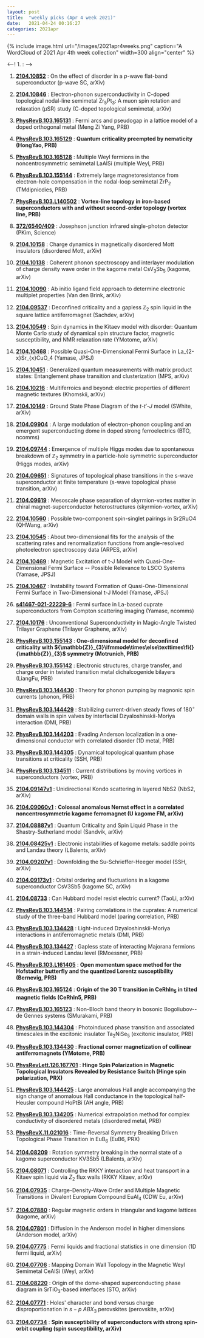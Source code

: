 ```yaml
---
layout: post
title:  "weekly picks (Apr 4 week 2021)"
date:   2021-04-24 00:16:27
categories: 2021apr
---
```


{% include image.html url="/images/2021apr4weeks.png" caption="A WordCloud of 2021 Apr 4th week collection" width=300 align="center" %}


<--! 1. **[]()** : -->


1. **[2104.10852](http://arxiv.org/abs/2104.10852)** : On the effect of disorder in a $p$-wave flat-band superconductor (p-wave SC, arXiv)

1. **[2104.10846](http://arxiv.org/abs/2104.10846)** : Electron-phonon superconductivity in C-doped topological nodal-line semimetal Zr$_5$Pt$_3$: A muon spin rotation and relaxation ($\mu$SR) study (C-doped topological semimetal, arXiv)

1. **[PhysRevB.103.165131](https://link.aps.org/doi/10.1103/PhysRevB.103.165131)** : Fermi arcs and pseudogap in a lattice model of a doped orthogonal metal (Meng Zi Yang, PRB)

1. **[PhysRevB.103.165129](https://link.aps.org/doi/10.1103/PhysRevB.103.165129)** : **Quantum criticality preempted by nematicity (HongYao, PRB)**

1. **[PhysRevB.103.165128](https://link.aps.org/doi/10.1103/PhysRevB.103.165128)** : Multiple Weyl fermions in the noncentrosymmetric semimetal LaAlSi (multiple Weyl, PRB)

1. **[PhysRevB.103.155144](https://link.aps.org/doi/10.1103/PhysRevB.103.155144)** : Extremely large magnetoresistance from electron-hole compensation in the nodal-loop semimetal ${\mathrm{ZrP}}_{2}$ (TMdipnicdies, PRB)

1. **[PhysRevB.103.L140502](https://link.aps.org/doi/10.1103/PhysRevB.103.L140502)** : **Vortex-line topology in iron-based superconductors with and without second-order topology (vortex line, PRB)**

1. **[372/6540/409](https://science.sciencemag.org/content/372/6540/409)** : Josephson junction infrared single-photon detector (PKim, Science)


1. **[2104.10158](http://arxiv.org/abs/2104.10158)** : Charge dynamics in magnetically disordered Mott insulators (disordered Mott, arXiv)

1. **[2104.10138](http://arxiv.org/abs/2104.10138)** : Coherent phonon spectroscopy and interlayer modulation of charge density wave order in the kagome metal CsV$_3$Sb$_5$ (kagome, arXiv)


1. **[2104.10090](http://arxiv.org/abs/2104.10090)** : Ab initio ligand field approach to determine electronic multiplet properties (Van den Brink, arXiv)

1. **[2104.09537](http://arxiv.org/abs/2104.09537)** : Deconfined criticality and a gapless $\mathbb{Z}_2$ spin liquid in the square lattice antiferromagnet (Sachdev, arXiv)


1. **[2104.10549](http://arxiv.org/abs/2104.10549)** : Spin dynamics in the Kitaev model with disorder: Quantum Monte Carlo study of dynamical spin structure factor, magnetic susceptibility, and NMR relaxation rate (YMotome, arXiv)

1. **[2104.10468](http://arxiv.org/abs/2104.10468)** : Possible Quasi-One-Dimensional Fermi Surface in La_{2-x}Sr_{x}CuO_4 (Yamase, JPSJ)


1. **[2104.10451](http://arxiv.org/abs/2104.10451)** : Generalized quantum measurements with matrix product states: Entanglement phase transition and clusterization (MPS, arXiv)

1. **[2104.10216](http://arxiv.org/abs/2104.10216)** : Multiferroics and beyond: electric properties of different magnetic textures (Khomskii, arXiv)

1. **[2104.10149](http://arxiv.org/abs/2104.10149)** : Ground State Phase Diagram of the $t$-$t'$-$J$ model (SWhite, arXiv)

1. **[2104.09904](http://arxiv.org/abs/2104.09904)** : A large modulation of electron-phonon coupling and an emergent superconducting dome in doped strong ferroelectrics (BTO, ncomms)

1. **[2104.09744](http://arxiv.org/abs/2104.09744)** : Emergence of multiple Higgs modes due to spontaneous breakdown of $\mathbb{Z}_2$ symmetry in a particle-hole symmetric superconductor (Higgs modes, arXiv)

1. **[2104.09651](http://arxiv.org/abs/2104.09651)** : Signatures of topological phase transitions in the s-wave superconductor at finite temperature (s-wave topological phase transition, arXiv)

1. **[2104.09619](http://arxiv.org/abs/2104.09619)** : Mesoscale phase separation of skyrmion-vortex matter in chiral magnet-superconductor heterostructures (skyrmion-vortex, arXiv)

1. **[2104.10560](http://arxiv.org/abs/2104.10560)** : Possible two-component spin-singlet pairings in Sr2RuO4 (QHWang, arXiv)

1. **[2104.10545](http://arxiv.org/abs/2104.10545)** : About two-dimensional fits for the analysis of the scattering rates and renormalization functions from angle-resolved photoelectron spectroscopy data (ARPES, arXiv)

1. **[2104.10469](http://arxiv.org/abs/2104.10469)** : Magnetic Excitation of t-J Model with Quasi-One-Dimensional Fermi Surface -- Possible Relevance to LSCO Systems (Yamase, JPSJ)

1. **[2104.10467](http://arxiv.org/abs/2104.10467)** : Instability toward Formation of Quasi-One-Dimensional Fermi Surface in Two-Dimensional t-J Model (Yamase, JPSJ)

1. **[s41467-021-22229-6](https://www.nature.com/articles/s41467-021-22229-6)** : Fermi surface in La-based cuprate superconductors from Compton scattering imaging (Yamase, ncomms)

1. **[2104.10176](http://arxiv.org/abs/2104.10176)** : Unconventional Superconductivity in Magic-Angle Twisted Trilayer Graphene (Trilayer Graphene, arXiv)

1. **[PhysRevB.103.155143](https://link.aps.org/doi/10.1103/PhysRevB.103.155143)** : **One-dimensional model for deconfined criticality with ${\mathbb{Z}}_{3}\ifmmode\times\else\texttimes\fi{}{\mathbb{Z}}_{3}$ symmetry (Motrunich, PRB)**


1. **[PhysRevB.103.155142](https://link.aps.org/doi/10.1103/PhysRevB.103.155142)** : Electronic structures, charge transfer, and charge order in twisted transition metal dichalcogenide bilayers (LiangFu, PRB)


1. **[PhysRevB.103.144430](https://link.aps.org/doi/10.1103/PhysRevB.103.144430)** : Theory for phonon pumping by magnonic spin currents (phonon, PRB)


1. **[PhysRevB.103.144429](https://link.aps.org/doi/10.1103/PhysRevB.103.144429)** : Stabilizing current-driven steady flows of ${180}^{\ensuremath{\circ}}$ domain walls in spin valves by interfacial Dzyaloshinskii-Moriya interaction (DMI, PRB)

1. **[PhysRevB.103.144203](https://link.aps.org/doi/10.1103/PhysRevB.103.144203)** : Evading Anderson localization in a one-dimensional conductor with correlated disorder (1D metal, PRB)

1. **[PhysRevB.103.144305](https://link.aps.org/doi/10.1103/PhysRevB.103.144305)** : Dynamical topological quantum phase transitions at criticality (SSH, PRB)

1. **[PhysRevB.103.134511](https://link.aps.org/doi/10.1103/PhysRevB.103.134511)** : Current distributions by moving vortices in superconductors (vortex, PRB)


1. **[2104.09147v1](https://arxiv.org/abs/2104.09147v1)** : Unidirectional Kondo scattering in layered NbS2 (NbS2, arXiv)

1. **[2104.09060v1](https://arxiv.org/abs/2104.09060v1)** : **Colossal anomalous Nernst effect in a correlated noncentrosymmetric kagome ferromagnet (U kagome FM, arXiv)**

1. **[2104.08887v1](https://arxiv.org/abs/2104.08887v1)** : Quantum Criticality and Spin Liquid Phase in the Shastry-Sutherland model (Sandvik, arXiv)

1. **[2104.08425v1](https://arxiv.org/abs/2104.08425v1)** : Electronic instabilities of kagome metals: saddle points and Landau theory (LBalents, arXiv)

1. **[2104.09207v1](https://arxiv.org/abs/2104.09207v1)** : Downfolding the Su-Schrieffer-Heeger model (SSH, arXiv)


1. **[2104.09173v1](https://arxiv.org/abs/2104.09173v1)** : Orbital ordering and fluctuations in a kagome superconductor CsV3Sb5 (kagome SC, arXiv)

1. **[2104.08733](https://arxiv.org/abs/2104.08733)** : Can Hubbard model resist electric current? (TaoLi, arXiv)

1. **[PhysRevB.103.144514](https://link.aps.org/doi/10.1103/PhysRevB.103.144514)** : Pairing correlations in the cuprates: A numerical study of the three-band Hubbard model (paring correlation, PRB)

1. **[PhysRevB.103.134428](https://link.aps.org/doi/10.1103/PhysRevB.103.134428)** : Light-induced Dzyaloshinskii-Moriya interactions in antiferromagnetic metals (DMI, PRB)

1. **[PhysRevB.103.134427](https://link.aps.org/doi/10.1103/PhysRevB.103.134427)** : Gapless state of interacting Majorana fermions in a strain-induced Landau level (RMoessner, PRB)

1. **[PhysRevB.103.L161405](https://link.aps.org/doi/10.1103/PhysRevB.103.L161405)** : **Open momentum space method for the Hofstadter butterfly and the quantized Lorentz susceptibility (Bernevig, PRB)** 

1. **[PhysRevB.103.165124](https://link.aps.org/doi/10.1103/PhysRevB.103.165124)** : **Origin of the 30 T transition in ${\mathrm{CeRhIn}}_{5}$ in tilted magnetic fields (CeRhIn5, PRB)**

1. **[PhysRevB.103.165123](https://link.aps.org/doi/10.1103/PhysRevB.103.165123)** : Non-Bloch band theory in bosonic Bogoliubov--de Gennes systems (SMurakami, PRB)


1. **[PhysRevB.103.144304](https://link.aps.org/doi/10.1103/PhysRevB.103.144304)** : Photoinduced phase transition and associated timescales in the excitonic insulator ${\mathrm{Ta}}_{2}\mathrm{Ni}{\mathrm{Se}}_{5}$ (excitonic insulator, PRB)

1. **[PhysRevB.103.134430](https://link.aps.org/doi/10.1103/PhysRevB.103.134430)** : **Fractional corner magnetization of collinear antiferromagnets (YMotome, PRB)**

1. **[PhysRevLett.126.167701](https://link.aps.org/doi/10.1103/PhysRevLett.126.167701)** : **Hinge Spin Polarization in Magnetic Topological Insulators Revealed by Resistance Switch (Hinge spin polarization, PRX)**


1. **[PhysRevB.103.144425](https://link.aps.org/doi/10.1103/PhysRevB.103.144425)** : Large anomalous Hall angle accompanying the sign change of anomalous Hall conductance in the topological half-Heusler compound HoPtBi (AH angle, PRB)

1. **[PhysRevB.103.134205](https://link.aps.org/doi/10.1103/PhysRevB.103.134205)** : Numerical extrapolation method for complex conductivity of disordered metals (disordered metal, PRB)

1. **[PhysRevX.11.021016](https://link.aps.org/doi/10.1103/PhysRevX.11.021016)** : Time-Reversal Symmetry Breaking Driven Topological Phase Transition in ${\mathrm{EuB}}_{6}$ (EuB6, PRX)

1. **[2104.08209](http://arxiv.org/abs/2104.08209)** : Rotation symmetry breaking in the normal state of a kagome superconductor KV3Sb5 (LBalents, arXiv)

1. **[2104.08071](http://arxiv.org/abs/2104.08071)** : Controlling the RKKY interaction and heat transport in a Kitaev spin liquid via $Z_2$ flux walls (RKKY Kitaev, arXiv)

1. **[2104.07935](http://arxiv.org/abs/2104.07935)** : Charge-Density-Wave Order and Multiple Magnetic Transitions in Divalent Europium Compound EuAl$_4$ (CDW Eu, arXiv)

1. **[2104.07880](http://arxiv.org/abs/2104.07880)** : Regular magnetic orders in triangular and kagome lattices (kagome, arXiv)

1. **[2104.07801](http://arxiv.org/abs/2104.07801)** : Diffusion in the Anderson model in higher dimensions (Anderson model, arXiv)

1. **[2104.07775](http://arxiv.org/abs/2104.07775)** : Fermi liquids and fractional statistics in one dimension (1D fermi liquid, arXiv)

1. **[2104.07706](http://arxiv.org/abs/2104.07706)** : Mapping Domain Wall Topology in the Magnetic Weyl Semimetal CeAlSi (Weyl, arXiv)

1. **[2104.08220](http://arxiv.org/abs/2104.08220)** : Origin of the dome-shaped superconducting phase diagram in $\mathrm{SrTiO}_3$-based interfaces (STO, arXiv)

1. **[2104.07771](http://arxiv.org/abs/2104.07771)** : Holes' character and bond versus charge disproportionation in $s-p$ $ABX_{3}$ perovskites (perovskite, arXiv)

1. **[2104.07734](http://arxiv.org/abs/2104.07734)** : **Spin susceptibility of superconductors with strong spin-orbit coupling (spin susceptibility, arXiv)**
